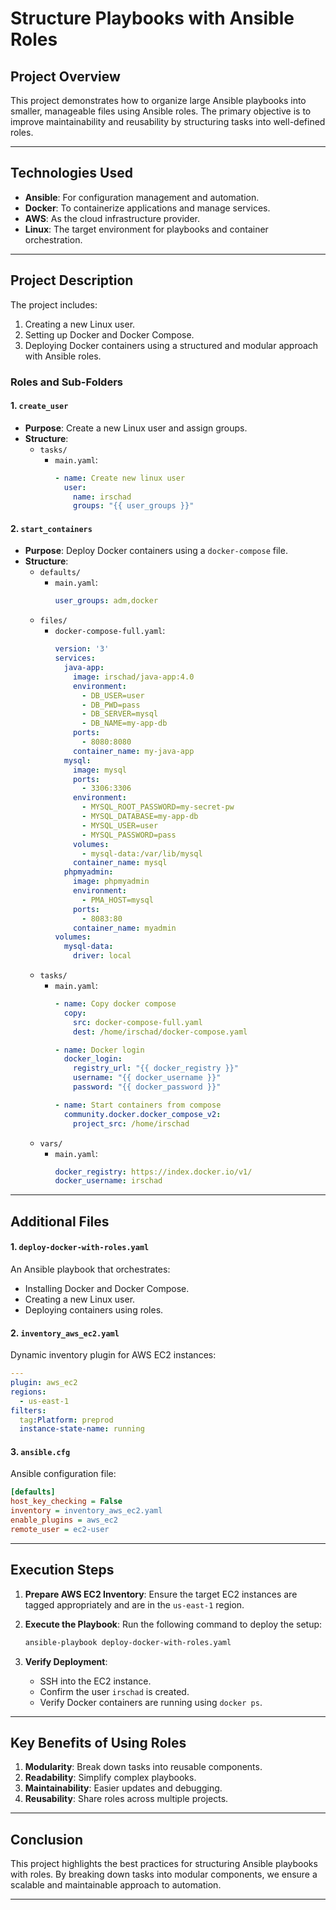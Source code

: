 # Structure Playbooks with Ansible Roles

## Project Overview
This project demonstrates how to organize large Ansible playbooks into smaller, manageable files using Ansible roles. The primary objective is to improve maintainability and reusability by structuring tasks into well-defined roles.

---

## Technologies Used
- **Ansible**: For configuration management and automation.
- **Docker**: To containerize applications and manage services.
- **AWS**: As the cloud infrastructure provider.
- **Linux**: The target environment for playbooks and container orchestration.

---

## Project Description
The project includes:
1. Creating a new Linux user.
2. Setting up Docker and Docker Compose.
3. Deploying Docker containers using a structured and modular approach with Ansible roles.

### Roles and Sub-Folders
#### 1. `create_user`
- **Purpose**: Create a new Linux user and assign groups.
- **Structure**:
  - `tasks/`
    - `main.yaml`:
      ```yaml
      - name: Create new linux user
        user:
          name: irschad
          groups: "{{ user_groups }}"
      ```

#### 2. `start_containers`
- **Purpose**: Deploy Docker containers using a `docker-compose` file.
- **Structure**:
  - `defaults/`
    - `main.yaml`:
      ```yaml
      user_groups: adm,docker
      ```
  - `files/`
    - `docker-compose-full.yaml`:
      ```yaml
      version: '3'
      services:
        java-app:
          image: irschad/java-app:4.0
          environment:
            - DB_USER=user
            - DB_PWD=pass
            - DB_SERVER=mysql
            - DB_NAME=my-app-db
          ports:
            - 8080:8080
          container_name: my-java-app
        mysql:
          image: mysql
          ports:
            - 3306:3306
          environment:
            - MYSQL_ROOT_PASSWORD=my-secret-pw
            - MYSQL_DATABASE=my-app-db
            - MYSQL_USER=user
            - MYSQL_PASSWORD=pass
          volumes:
            - mysql-data:/var/lib/mysql
          container_name: mysql
        phpmyadmin:
          image: phpmyadmin
          environment:
            - PMA_HOST=mysql
          ports:
            - 8083:80
          container_name: myadmin
      volumes:
        mysql-data:
          driver: local
      ```
  - `tasks/`
    - `main.yaml`:
      ```yaml
      - name: Copy docker compose 
        copy:
          src: docker-compose-full.yaml
          dest: /home/irschad/docker-compose.yaml

      - name: Docker login
        docker_login:
          registry_url: "{{ docker_registry }}"
          username: "{{ docker_username }}"
          password: "{{ docker_password }}"

      - name: Start containers from compose
        community.docker.docker_compose_v2:
          project_src: /home/irschad
      ```
  - `vars/`
    - `main.yaml`:
      ```yaml
      docker_registry: https://index.docker.io/v1/
      docker_username: irschad
      ```

---

## Additional Files
#### 1. `deploy-docker-with-roles.yaml`
An Ansible playbook that orchestrates:
- Installing Docker and Docker Compose.
- Creating a new Linux user.
- Deploying containers using roles.

#### 2. `inventory_aws_ec2.yaml`
Dynamic inventory plugin for AWS EC2 instances:
```yaml
---
plugin: aws_ec2
regions:
  - us-east-1
filters:
  tag:Platform: preprod
  instance-state-name: running
```

#### 3. `ansible.cfg`
Ansible configuration file:
```ini
[defaults]
host_key_checking = False
inventory = inventory_aws_ec2.yaml
enable_plugins = aws_ec2
remote_user = ec2-user
```

---

## Execution Steps
1. **Prepare AWS EC2 Inventory**:
   Ensure the target EC2 instances are tagged appropriately and are in the `us-east-1` region.

2. **Execute the Playbook**:
   Run the following command to deploy the setup:
   ```bash
   ansible-playbook deploy-docker-with-roles.yaml
   ```

3. **Verify Deployment**:
   - SSH into the EC2 instance.
   - Confirm the user `irschad` is created.
   - Verify Docker containers are running using `docker ps`.

---

## Key Benefits of Using Roles
1. **Modularity**: Break down tasks into reusable components.
2. **Readability**: Simplify complex playbooks.
3. **Maintainability**: Easier updates and debugging.
4. **Reusability**: Share roles across multiple projects.

---

## Conclusion
This project highlights the best practices for structuring Ansible playbooks with roles. By breaking down tasks into modular components, we ensure a scalable and maintainable approach to automation.

---



